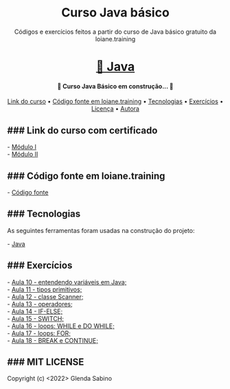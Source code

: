 
<h1 align="center">Curso Java básico</h1>
<p align="center">Códigos e exercícios feitos a partir do curso de Java básico gratuito da loiane.training</p>
<h1 align="center">
    <a href="https://www.java.com/pt-BR/">🔗 Java</a>
</h1>
<h4 align="center"> 
	🚧 Curso Java Básico em construção...  🚧
</h4>
<p align="center">
 <a href="#curso">Link do curso</a> •
 <a href="#fonte">Código fonte em loiane.training</a> • 
 <a href="#tecnologias">Tecnologias</a> • 
 <a href="#exercicios">Exercícios</a> • 
 <a href="#licenc-a">Licença</a> • 
 <a href="#autora">Autora</a>
</p>

<h2 id="curso">### Link do curso com certificado</h2>
- <a href="https://loiane.training/continuar-curso/java-basico">Módulo I</a>
<br>
- <a href="https://loiane.training/continuar-curso/java-basico-ii">Módulo II</a>

<h2 id=fonte>### Código fonte em loiane.training</h2>
- <a href="https://github.com/loiane/curso-java-basico">Código fonte</a>

<h2 id=tecnologias>### Tecnologias</h2>
<p>As seguintes ferramentas foram usadas na construção do projeto:</p>
- <a href="https://www.java.com/pt-BR/">Java</a>

<h2 id=exercicios>### Exercícios</h2>
- <a href="https://github.com/glendasabinoo/cursojava-basico/tree/main/aula10">Aula 10 - entendendo variáveis em Java;</a>
<br>
- <a href="https://github.com/glendasabinoo/cursojava-basico/tree/main/aula11">Aula 11 - tipos primitivos;</a>
<br>
- <a href="https://github.com/glendasabinoo/cursojava-basico/tree/main/aula12">Aula 12 - classe Scanner;</a>
<br>
- <a href="https://github.com/glendasabinoo/cursojava-basico/tree/main/aula13">Aula 13 - operadores;</a>
<br>
- <a href="https://github.com/glendasabinoo/cursojava-basico/tree/main/aula14">Aula 14 - IF-ELSE;</a>
<br>
- <a href="https://github.com/glendasabinoo/cursojava-basico/tree/main/aula15">Aula 15 - SWITCH;</a>
<br>
- <a href="https://github.com/glendasabinoo/cursojava-basico/tree/main/aula16">Aula 16 - loops: WHILE e DO WHILE;</a>
<br>
- <a href="https://github.com/glendasabinoo/cursojava-basico/tree/main/aula17">Aula 17 - loops: FOR;</a>
<br>
- <a href="https://github.com/glendasabinoo/cursojava-basico/tree/main/aula18">Aula 18 - BREAK e CONTINUE;</a>


<h2>### MIT LICENSE</h2>
Copyright (c) <2022> Glenda Sabino
